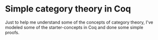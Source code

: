 
# Simple category theory in Coq
Just to help me understand some of the concepts of category theory, I've modeled some
of the starter-concepts in Coq and done some simple proofs.